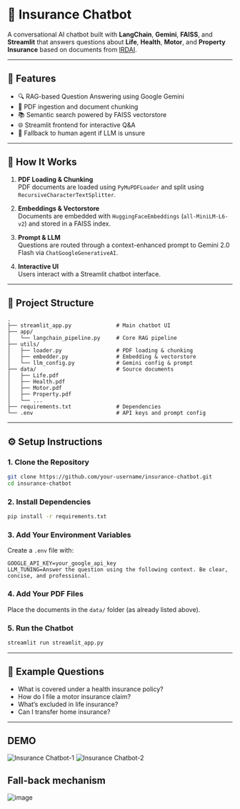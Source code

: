 # 🤖 Insurance Chatbot

A conversational AI chatbot built with **LangChain**, **Gemini**, **FAISS**, and **Streamlit** that answers questions about **Life**, **Health**, **Motor**, and **Property Insurance** based on documents from [IRDAI](https://irdai.gov.in/).

---

## 🚀 Features

- 🔍 RAG-based Question Answering using Google Gemini
- 📄 PDF ingestion and document chunking
- 📚 Semantic search powered by FAISS vectorstore
- 🌐 Streamlit frontend for interactive Q&A
- 💬 Fallback to human agent if LLM is unsure

---

## 🧠 How It Works

1. **PDF Loading & Chunking**  
   PDF documents are loaded using `PyMuPDFLoader` and split using `RecursiveCharacterTextSplitter`.

2. **Embeddings & Vectorstore**  
   Documents are embedded with `HuggingFaceEmbeddings` (`all-MiniLM-L6-v2`) and stored in a FAISS index.

3. **Prompt & LLM**  
   Questions are routed through a context-enhanced prompt to Gemini 2.0 Flash via `ChatGoogleGenerativeAI`.

4. **Interactive UI**  
   Users interact with a Streamlit chatbot interface.

---

## 📁 Project Structure

```
.
├── streamlit_app.py              # Main chatbot UI
├── app/
│   └── langchain_pipeline.py     # Core RAG pipeline
├── utils/
│   ├── loader.py                 # PDF loading & chunking
│   ├── embedder.py               # Embedding & vectorstore
│   └── llm_config.py             # Gemini config & prompt
├── data/                         # Source documents
│   ├── Life.pdf
│   ├── Health.pdf
│   ├── Motor.pdf
│   ├── Property.pdf
│   └── ...
├── requirements.txt              # Dependencies
└── .env                          # API keys and prompt config
```

---

## ⚙️ Setup Instructions

### 1. Clone the Repository
```bash
git clone https://github.com/your-username/insurance-chatbot.git
cd insurance-chatbot
```

### 2. Install Dependencies
```bash
pip install -r requirements.txt
```

### 3. Add Your Environment Variables

Create a `.env` file with:
```
GOOGLE_API_KEY=your_google_api_key
LLM_TUNING=Answer the question using the following context. Be clear, concise, and professional.
```

### 4. Add Your PDF Files
Place the documents in the `data/` folder (as already listed above).

### 5. Run the Chatbot
```bash
streamlit run streamlit_app.py
```

---

## 🧪 Example Questions

- What is covered under a health insurance policy?
- How do I file a motor insurance claim?
- What’s excluded in life insurance?
- Can I transfer home insurance?

---

## DEMO
![Insurance Chatbot-1](https://github.com/user-attachments/assets/39d750e8-8e96-43d9-a883-bb0d0899575f)
![Insurance Chatbot-2](https://github.com/user-attachments/assets/244a8a72-2615-427b-b6c9-83bd57cfe617)

## Fall-back mechanism
![image](https://github.com/user-attachments/assets/e7584cb3-e7e4-4e1c-8d6b-43f5eba09d38)

